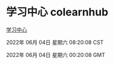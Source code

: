 # 学习中心 colearnhub
[学习中心](http://59.174.27.195:56308/colearnhub/)

2022年 06月 04日 星期六 08:20:08 CST

2022年 06月 04日 星期六 00:20:08 GMT
